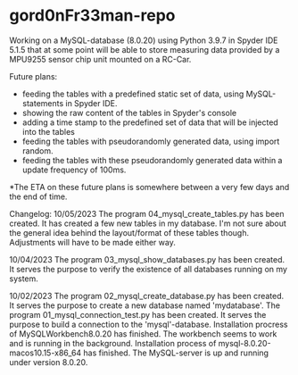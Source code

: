 # gord0nFr33man-repo
Working on a MySQL-database (8.0.20) using Python 3.9.7 in Spyder IDE 5.1.5 that at some point 
will be able to store measuring data provided by a MPU9255 sensor chip unit mounted on a RC-Car.


Future plans:
- feeding the tables with a predefined static set of data, using MySQL-statements in Spyder IDE.
- showing the raw content of the tables in Spyder's console
- adding a time stamp to the predefined set of data that will be injected into the tables
- feeding the tables with pseudorandomly generated data, using import random.
- feeding the tables with these pseudorandomly generated data within a update frequency of 100ms.

*The ETA on these future plans is somewhere between a very few days and the end of time.

Changelog:
10/05/2023
The program 04_mysql_create_tables.py has been created. It has created a few new tables in my database.
I'm not sure about the general idea behind the layout/format of these tables though.
Adjustments will have to be made either way.

10/04/2023
The program 03_mysql_show_databases.py has been created. It serves the purpose to verify the existence of all databases running on my system.

10/02/2023
The program 02_mysql_create_database.py has been created. It serves the purpose to create a new database named 'mydatabase'.
The program 01_mysql_connection_test.py has been created. It serves the purpose to build a connection to the 'mysql'-database.
Installation procress of MySQLWorkbench8.0.20 has finished. The workbench seems to work and is running in the background.
Installation process of mysql-8.0.20-macos10.15-x86_64 has finished. The MySQL-server is up and running under version 8.0.20.
